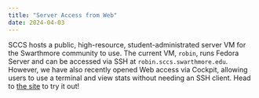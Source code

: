 ```yaml
---
title: "Server Access from Web"
date: 2024-04-03
---
```


SCCS hosts a public, high-resource, student-administrated server VM for the Swarthmore community to use. The current VM, `robin`, runs Fedora Server and can be accessed via SSH at `robin.sccs.swarthmore.edu`. However, we have also recently opened Web access via Cockpit, allowing users to use a terminal and view stats without needing an SSH client. Head to [the site](https://robin.sccs.swarthmore.edu/) to try it out!
